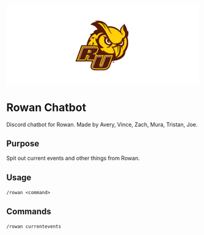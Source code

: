 ![Alt text](banner.png?raw=true "Rowan University Banner")
# Rowan Chatbot
Discord chatbot for Rowan.
Made by Avery, Vince, Zach, Mura, Tristan, Joe.

## Purpose
Spit out current events and other things from Rowan.

## Usage
`/rowan <command>`

## Commands
`/rowan currentevents`
